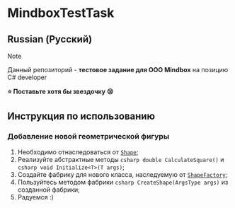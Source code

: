 # MindboxTestTask
## Russian (Русский)
> [!NOTE]  
> Данный репозиторий - **тестовое задание для ООО Mindbox** на позицию C# developer
> 
>**⭐ Поставьте хотя бы звездочку 😢**

## Инструкция по использованию
### Добавление новой геометрической фигуры
1. Необходимо отнаследоваться от [`Shape`](https://github.com/Ivanplat/MindboxTestTask/blob/main/FiguresCalculationLibrary/Base/Shape.cs);
2. Реализуйте абстрактные методы ```csharp double CalculateSquare()``` и ```csharp void Initialize<T>(T args)```;
3. Создайте фабрику для нового класса, наследуемую от [`ShapeFactory`](https://github.com/Ivanplat/MindboxTestTask/blob/main/FiguresCalculationLibrary/Factories/ShapeFactory.cs);
4. Пользуйтесь методом фабрики ```csharp CreateShape(ArgsType args)``` из созданной фабрики;
5. Радуемся :)